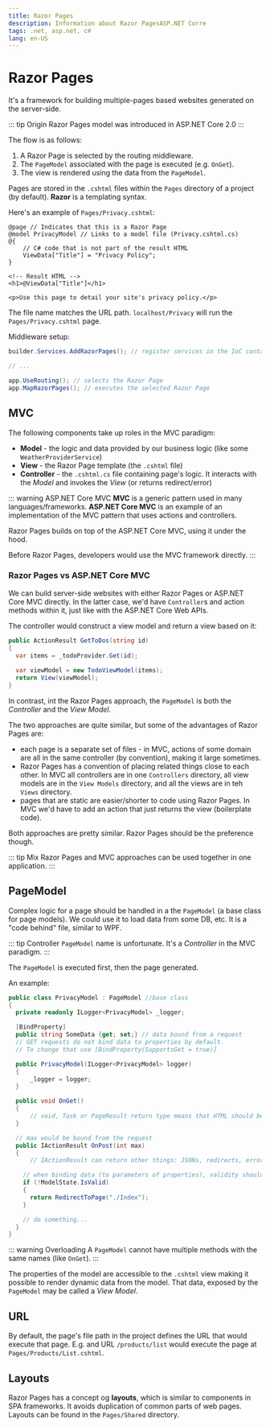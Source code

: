 ```yaml
---
title: Razor Pages
description: Information about Razor PagesASP.NET Corre
tags: .net, asp.net, c#
lang: en-US
---
```


# Razor Pages

It's a framework for building multiple-pages based websites generated on the
server-side.

::: tip Origin
Razor Pages model was introduced in ASP.NET Core 2.0
:::

The flow is as follows:

1. A Razor Page is selected by the routing middleware.
2. The `PageModel` associated with the page is executed (e.g. `OnGet`).
3. The view is rendered using the data from the `PageModel`.

Pages are stored in the `.cshtml` files within the `Pages` directory of a
project (by default). **Razor** is a templating syntax.

Here's an example of `Pages/Privacy.cshtml`:

```cshtml
@page // Indicates that this is a Razor Page
@model PrivacyModel // Links to a model file (Privacy.cshtml.cs)
@{
    // C# code that is not part of the result HTML
    ViewData["Title"] = "Privacy Policy";
}

<!-- Result HTML -->
<h1>@ViewData["Title"]</h1>

<p>Use this page to detail your site's privacy policy.</p>
```

The file name matches the URL path. `localhost/Privacy` will run the
`Pages/Privacy.cshtml` page.

Middleware setup:

```cs
builder.Services.AddRazorPages(); // register services in the IoC container

// ...

app.UseRouting(); // selects the Razor Page
app.MapRazorPages(); // executes the selected Razor Page
```

## MVC

The following components take up roles in the MVC paradigm:

- **Model** - the logic and data provided by our business logic (like some
  `WeatherProviderService`)
- **View** - the Razor Page template (the `.cshtml` file)
- **Controller** - the `.cshtml.cs` file containing page's logic. It interacts
  with the *Model* and invokes the *View* (or returns redirect/error)


::: warning ASP.NET Core MVC
**MVC** is a generic pattern used in many languages/frameworks. **ASP.NET Core
MVC** is an example of an implementation of the MVC pattern that uses actions
and controllers.

Razor Pages builds on top of the ASP.NET Core MVC, using it under the hood.

Before Razor Pages, developers would use the MVC framework directly.
:::

### Razor Pages vs ASP.NET Core MVC

We can build server-side websites with either Razor Pages or ASP.NET Core MVC
directly. In the latter case, we'd have `Controller`s and action methods within
it, just like with the ASP.NET Core Web APIs.

The controller would construct a view model and return a view based on it:

```cs
public ActionResult GetToDos(string id)
{
  var items = _todoProvider.Get(id);
  
  var viewModel = new TodoViewModel(items);
  return View(viewModel);
}
```

In contrast, int the Razor Pages approach, the `PageModel` is both the
*Controller* and the *View Model*.

The two approaches are quite similar, but some of the advantages of Razor Pages
are:

- each page is a separate set of files - in MVC, actions of some domain are all
  in the same controller (by convention), making it large sometimes.
- Razor Pages has a convention of placing related things close to each other. In
  MVC all controllers are in one `Controllers` directory, all view models are in
  the `View Models` directory, and all the views are in teh `Views` directory.
- pages that are static are easier/shorter to code using Razor Pages. In MVC
  we'd have to add an action that just returns the view (boilerplate code).

Both approaches are pretty similar. Razor Pages should be the preference though.

::: tip Mix
Razor Pages and MVC approaches can be used together in one application.
:::

## PageModel

Complex logic for a page should be handled in a the `PageModel` (a base class
for page models). We could use it to load data from some DB, etc. It is a "code
behind" file, similar to WPF.

::: tip Controller
`PageModel` name is unfortunate. It's a *Controller* in the MVC paradigm.
:::

The `PageModel` is executed first, then the page generated.

An example:

```cs
public class PrivacyModel : PageModel //base class
{
  private readonly ILogger<PrivacyModel> _logger;

  [BindProperty]
  public string SomeData {get; set;} // data bound from a request
  // GET requests do not bind data to properties by default.
  // To change that use [BindProperty(SupportsGet = true)]

  public PrivacyModel(ILogger<PrivacyModel> logger)
  {
      _logger = logger;
  }

  public void OnGet()
  {
      // void, Task or PageResult return type means that HTML should be generated
  }

  // max would be bound from the request
  public IActionResult OnPost(int max) 
  {
      // IActionResult can return other things: JSONs, redirects, errors, etc.

    // when binding data (to parameters of properties), validity should be checked
    if (!ModelState.IsValid) 
    {
      return RedirectToPage("./Index");
    }

    // do something...
  }
}
```

::: warning Overloading
A `PageModel` cannot have multiple methods with the same names (like `OnGet`).
:::

The properties of the model are accessible to the `.cshtml` view making it
possible to render dynamic data from the model. That data, exposed by the
`PageModel` may be called a *View Model*.

## URL

By default, the page's file path in the project defines the URL that would
execute that page. E.g. and URL `/products/list` would execute the page at
`Pages/Products/List.cshtml`.

## Layouts

Razor Pages has a concept og **layouts**, which is similar to components in SPA
frameworks. It avoids duplication of common parts of web pages. Layouts can be
found in the `Pages/Shared` directory.